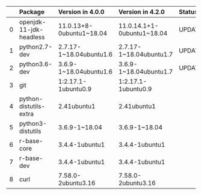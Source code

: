 <!-- markdown-link-check-disable -->

|    | Package                 | Version in 4.0.0         | Version in 4.2.0           | Status   |
|---:|:------------------------|:-------------------------|:---------------------------|:---------|
|  0 | openjdk-11-jdk-headless | 11.0.13+8-0ubuntu1~18.04 | 11.0.14.1+1-0ubuntu1~18.04 | UPDATED  |
|  1 | python2.7-dev           | 2.7.17-1~18.04ubuntu1.6  | 2.7.17-1~18.04ubuntu1.7    | UPDATED  |
|  2 | python3.6-dev           | 3.6.9-1~18.04ubuntu1.6   | 3.6.9-1~18.04ubuntu1.7     | UPDATED  |
|  3 | git                     | 1:2.17.1-1ubuntu0.9      | 1:2.17.1-1ubuntu0.9        |          |
|  4 | python-distutils-extra  | 2.41ubuntu1              | 2.41ubuntu1                |          |
|  5 | python3-distutils       | 3.6.9-1~18.04            | 3.6.9-1~18.04              |          |
|  6 | r-base-core             | 3.4.4-1ubuntu1           | 3.4.4-1ubuntu1             |          |
|  7 | r-base-dev              | 3.4.4-1ubuntu1           | 3.4.4-1ubuntu1             |          |
|  8 | curl                    | 7.58.0-2ubuntu3.16       | 7.58.0-2ubuntu3.16         |          |